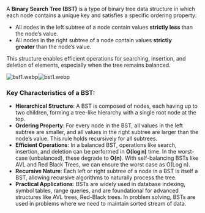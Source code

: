
A ****Binary Search Tree (BST)**** is a type of binary tree data structure in which each node contains a unique key and satisfies a specific ordering property:

- All nodes in the left subtree of a node contain values ****strictly less**** than the node’s value.
- All nodes in the right subtree of a node contain values ****strictly greater**** than the node’s value.

This structure enables efficient operations for searching, insertion, and deletion of elements, especially when the tree remains balanced.

![bst1.webp](https://media.geeksforgeeks.org/wp-content/uploads/20250904151404492797/bst1.webp)![bst1.webp](https://media.geeksforgeeks.org/wp-content/uploads/20250904151404492797/bst1.webp)

### Key Characteristics of a BST:

- ****Hierarchical Structure****: A BST is composed of nodes, each having up to two children, forming a tree-like hierarchy with a single root node at the top.
- ****Ordering Property****: For every node in the BST, all values in the left subtree are smaller, and all values in the right subtree are larger than the node’s value. This rule holds recursively for all subtrees.
- ****Efficient Operations****: In a balanced BST, operations like search, insertion, and deletion can be performed in ****O(log n)**** time. In the worst-case (unbalanced), these degrade to ****O(n)****. With self-balancing BSTs like AVL and Red Black Trees, we can ensure the worst case as O(Log n).
- ****Recursive Nature****: Each left or right subtree of a node in a BST is itself a BST, allowing recursive algorithms to naturally process the tree.
- ****Practical Applications****: BSTs are widely used in database indexing, symbol tables, range queries, and are foundational for advanced structures like AVL trees, Red-Black trees. In problem solving, BSTs are used in problems where we need to maintain sorted stream of data.